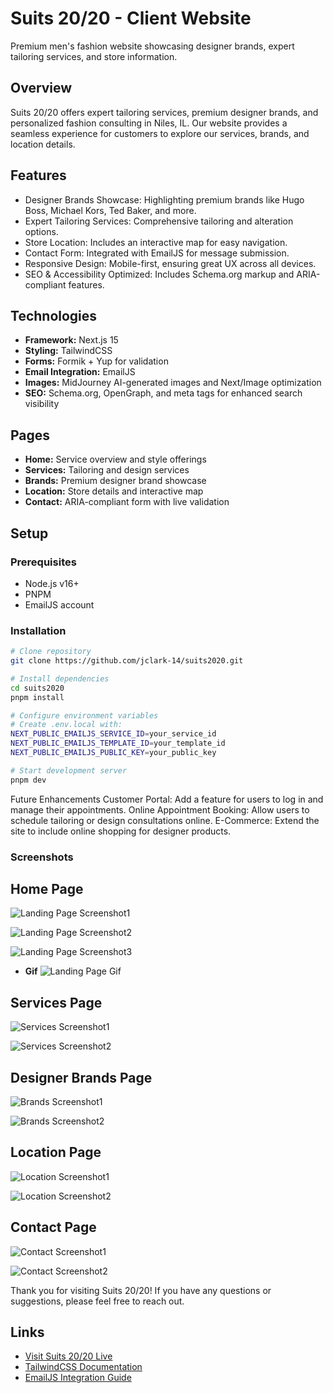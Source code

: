 # Suits 20/20 - Client Website

Premium men's fashion website showcasing designer brands, expert tailoring services, and store information.

## Overview

Suits 20/20 offers expert tailoring services, premium designer brands, and personalized fashion consulting in Niles, IL. Our website provides a seamless experience for customers to explore our services, brands, and location details.

## Features

- Designer Brands Showcase: Highlighting premium brands like Hugo Boss, Michael Kors, Ted Baker, and more.
- Expert Tailoring Services: Comprehensive tailoring and alteration options.
- Store Location: Includes an interactive map for easy navigation.
- Contact Form: Integrated with EmailJS for message submission.
- Responsive Design: Mobile-first, ensuring great UX across all devices.
- SEO & Accessibility Optimized: Includes Schema.org markup and ARIA-compliant features.

## Technologies

- **Framework:** Next.js 15
- **Styling:** TailwindCSS
- **Forms:** Formik + Yup for validation
- **Email Integration:** EmailJS
- **Images:** MidJourney AI-generated images and Next/Image optimization
- **SEO:** Schema.org, OpenGraph, and meta tags for enhanced search visibility

## Pages

- **Home:** Service overview and style offerings
- **Services:** Tailoring and design services
- **Brands:** Premium designer brand showcase
- **Location:** Store details and interactive map
- **Contact:** ARIA-compliant form with live validation

## Setup

### Prerequisites

- Node.js v16+
- PNPM
- EmailJS account

### Installation

```bash
# Clone repository
git clone https://github.com/jclark-14/suits2020.git

# Install dependencies
cd suits2020
pnpm install

# Configure environment variables
# Create .env.local with:
NEXT_PUBLIC_EMAILJS_SERVICE_ID=your_service_id
NEXT_PUBLIC_EMAILJS_TEMPLATE_ID=your_template_id
NEXT_PUBLIC_EMAILJS_PUBLIC_KEY=your_public_key

# Start development server
pnpm dev
```

Future Enhancements
Customer Portal: Add a feature for users to log in and manage their appointments.
Online Appointment Booking: Allow users to schedule tailoring or design consultations online.
E-Commerce: Extend the site to include online shopping for designer products.

### Screenshots

## Home Page

![Landing Page Screenshot1](.github/screenshots/landingpage.png)

![Landing Page Screenshot2](.github/screenshots/landingpage2.png)

![Landing Page Screenshot3](.github/screenshots/landingpage3.png)

- **Gif**
  ![Landing Page Gif](.github/gif.gif)

## Services Page

![Services Screenshot1](.github/screenshots/services.png)

![Services Screenshot2](.github/screenshots/services.png)

## Designer Brands Page

![Brands Screenshot1](.github/screenshots/brands.png)

![Brands Screenshot2](.github/screenshots/brands2.png)

## Location Page

![Location Screenshot1](.github/screenshots/location.png)

![Location Screenshot2](.github/screenshots/location2.png)

## Contact Page

![Contact Screenshot1](.github/screenshots/contact.png)

![Contact Screenshot2](.github/screenshots/contact2.png)

Thank you for visiting Suits 20/20! If you have any questions or suggestions, please feel free to reach out.

## Links

- [Visit Suits 20/20 Live](https://suits2020.com)
- [TailwindCSS Documentation](https://tailwindcss.com)
- [EmailJS Integration Guide](https://www.emailjs.com/docs/)
